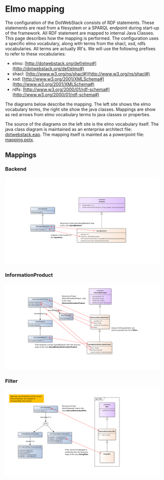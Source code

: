 # Elmo mapping

The configuration of the DotWebStack consists of RDF statements. These statements are read from a filesystem or a SPARQL endpoint during start-up of the framework.
All RDF statement are mapped to internal Java Classes. This page describes how the mapping is performed.
The configuration uses a specific elmo vocabulary, along with terms from the shacl, xsd, rdfs vocabularies. All terms are actually IRI's. We will use the following prefixes to refer to these vocabularies:

- elmo: [http://dotwebstack.org/def/elmo#](http://dotwebstack.org/def/elmo#)
- shacl: [http://www.w3.org/ns/shacl#](http://www.w3.org/ns/shacl#)
- xsd: [http://www.w3.org/2001/XMLSchema#](http://www.w3.org/2001/XMLSchema#)
- rdfs: [http://www.w3.org/2000/01/rdf-schema#](http://www.w3.org/2000/01/rdf-schema#)

The diagrams below describe the mapping. The left site shows the elmo vocabulary terms, the right site show the java classes. Mappings are show as red arrows from elmo vocabulary terms to java classes or properties.

The source of the diagrams on the left site is the elmo vocabulary itself. The java class diagram is maintained as an enterprise architect file: [dotwebstack.eap](dotwebstack.eap). The mapping itself is mainted as a powerpoint file: [mapping.pptx](mapping.pptx).

## Mappings

### Backend
![](Backend.png)

### InformationProduct
![](InformationProduct.png)

### Filter
![](Filter.png)